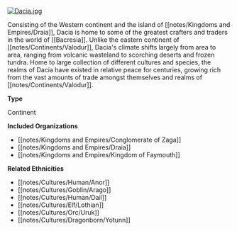 [![](assets/Dacia.jpg "Dacia.jpg")](/i/2481299 "Dacia.jpg")

Consisting of the Western continent and the island of [[notes/Kingdoms and Empires/Draia]], Dacia is home to some of the greatest crafters and traders in the world of [[Bacresia]]. Unlike the eastern continent of [[notes/Continents/Valodur]], Dacia's climate shifts largely from area to area, ranging from volcanic wasteland to scorching deserts and frozen tundra. Home to large collection of different cultures and species, the realms of Dacia have existed in relative peace for centuries, growing rich from the vast amounts of trade amongst themselves and realms of [[notes/Continents/Valodur]].

**Type**

Continent

**Included Organizations**

*   [[notes/Kingdoms and Empires/Conglomerate of Zaga]]
*   [[notes/Kingdoms and Empires/Draia]]
*   [[notes/Kingdoms and Empires/Kingdom of Faymouth]]

**Related Ethnicities**

*   [[notes/Cultures/Human/Anor]]
*   [[notes/Cultures/Goblin/Arago]]
*   [[notes/Cultures/Human/Dail]]
*   [[notes/Cultures/Elf/Lothian]]
*   [[notes/Cultures/Orc/Uruk]]
*   [[notes/Cultures/Dragonborn/Yotunn]]